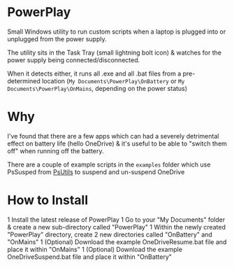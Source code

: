 # PowerPlay

Small Windows utility to run custom scripts when a laptop is plugged into or unplugged from the power supply.

The utility sits in the Task Tray (small lightning bolt icon) & watches for the power supply being connected/disconnected.

When it detects either, it runs all .exe and all .bat files from a pre-determined location (`My Documents\PowerPlay\OnBattery` or `My Documents\PowerPlay\OnMains`, depending on the power status)

# Why

I've found that there are a few apps which can had a severely detrimental effect on battery life (hello OneDrive) & it's useful to be able to "switch them off" when running off the battery.

There are a couple of example scripts in the `examples` folder which use PsSusped from [PsUtils](https://docs.microsoft.com/en-us/sysinternals/downloads/pstools) to suspend and un-suspend OneDrive

# How to Install

1 Install the latest release of PowerPlay
1 Go to your "My Documents" folder & create a new sub-directory called "PowerPlay"
1 Within the newly created "PowerPlay" directory, create 2 new directories called "OnBattery" and "OnMains"
1 (Optional) Download the example OneDriveResume.bat file and place it within "OnMains"
1 (Optional) Download the example OneDriveSuspend.bat file and place it within "OnBattery"